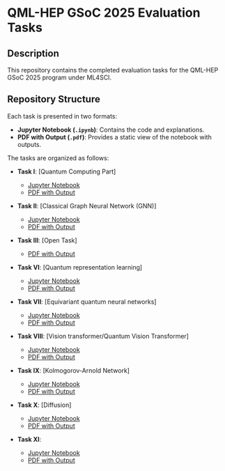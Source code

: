 # QML-HEP GSoC 2025 Evaluation Tasks

## Description

This repository contains the completed evaluation tasks for the QML-HEP GSoC 2025 program under ML4SCI. 

## Repository Structure

Each task is presented in two formats:
- **Jupyter Notebook (`.ipynb`)**: Contains the code and explanations.
- **PDF with Output (`.pdf`)**: Provides a static view of the notebook with outputs.

The tasks are organized as follows:

- **Task I**: [Quantum Computing Part]
  - [Jupyter Notebook](https://github.com/naqi7272/QML-HEP-GSoC-2025/blob/main/Task_I_Quantum_Computing_Part_.ipynb)
  - [PDF with Output](https://github.com/naqi7272/QML-HEP-GSoC-2025/blob/main/Task%20I_%20Quantum%20Computing%20Part%20with%20output.pdf)

- **Task II**: [Classical Graph Neural Network (GNN)]
  - [Jupyter Notebook](https://github.com/naqi7272/QML-HEP-GSoC-2025/blob/main/Task_II_Classical_Graph_Neural_Network_(GNN)_.ipynb)
  - [PDF with Output](https://github.com/naqi7272/QML-HEP-GSoC-2025/blob/main/Task%20II%20%20Classical%20Graph%20Neural%20Network%20(GNN)%20with%20output.pdf)

- **Task III**: [Open Task]
  - [PDF with Output](https://github.com/naqi7272/QML-HEP-GSoC-2025/blob/main/Task%20III%20Open%20Task.pdf)

- **Task VI**: [Quantum representation learning]
  - [Jupyter Notebook](https://github.com/naqi7272/QML-HEP-GSoC-2025/blob/main/Task_VI_Quantum_representation_learning.ipynb)
  - [PDF with Output](https://github.com/naqi7272/QML-HEP-GSoC-2025/blob/main/Task%20VI_%20Quantum%20representation%20learning%20with%20output.pdf)
  
- **Task VII**: [Equivariant quantum neural networks]
  - [Jupyter Notebook](https://github.com/naqi7272/QML-HEP-GSoC-2025/blob/main/Task_VII_Equivariant_quantum_neural_networks.ipynb)
  - [PDF with Output](https://github.com/naqi7272/QML-HEP-GSoC-2025/blob/main/Task%20VII_%20Equivariant%20quantum%20neural%20networks%20with%20output.pdf)

- **Task VIII**: [Vision transformer/Quantum Vision Transformer]
  - [Jupyter Notebook](https://github.com/naqi7272/QML-HEP-GSoC-2025/blob/main/Task_VIII_Vision_transformer_Quantum_Vision_Transformer.ipynb)
  - [PDF with Output](https://github.com/naqi7272/QML-HEP-GSoC-2025/blob/main/Task%20VIII%20with%20output.pdf)
 
- **Task IX**: [Kolmogorov-Arnold Network]
  - [Jupyter Notebook](https://github.com/naqi7272/QML-HEP-GSoC-2025/blob/main/Task_IX_Kolmogorov_Arnold_Network.ipynb)
  - [PDF with Output](https://github.com/naqi7272/QML-HEP-GSoC-2025/blob/main/Task%20IX_%20Kolmogorov-Arnold%20Network%20with%20output.pdf)

- **Task X**: [Diffusion]
  - [Jupyter Notebook](https://github.com/naqi7272/QML-HEP-GSoC-2025/blob/main/Task_X_Diffusion.ipynb)
  - [PDF with Output](https://github.com/naqi7272/QML-HEP-GSoC-2025/blob/main/Task%20X_%20Diffusion%20with%20output.pdf)

- **Task XI**: 
  - [Jupyter Notebook](https://github.com/naqi7272/QML-HEP-GSoC-2025/blob/main/Task_XI.ipynb)
  - [PDF with Output](https://github.com/naqi7272/QML-HEP-GSoC-2025/blob/main/Task%20XI%20with%20output.pdf)


